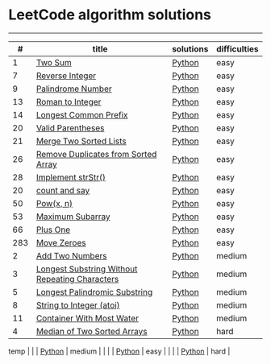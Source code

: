 # LeetCode algorithm solutions
----------------
| # | title | solutions | difficulties |
|---|---|---|---|
| 1 | [Two Sum](https://leetcode.com/problems/two-sum/) | [Python](solutions/easy_two_sum.py) | easy |
| 7 | [Reverse Integer](https://leetcode.com/problems/reverse-integer) | [Python](solutions/easy_reverse_integer.py) | easy |
| 9 | [Palindrome Number](https://leetcode.com/problems/palindrome-number) | [Python](solutions/easy_palindrome_number.py) | easy |
| 13 | [Roman to Integer](https://leetcode.com/problems/roman-to-integer) | [Python](solutions/easy_roman_to_integer.py) | easy |
| 14 | [Longest Common Prefix](https://leetcode.com/problems/longest-common-prefix) | [Python](solutions/easy_longest_common_prefix.py) | easy |
| 20 | [Valid Parentheses](https://leetcode.com/problems/valid-parentheses) | [Python](solutions/easy_valid_parentheses.py) | easy |
| 21 | [Merge Two Sorted Lists](https://leetcode.com/problems/merge-two-sorted-lists/) | [Python](solutions/easy_merge_two_sorted_list.py) | easy |
| 26 | [Remove Duplicates from Sorted Array](https://leetcode.com/problems/remove-duplicates-from-sorted-array) | [Python](solutions/) | easy |
| 28 | [Implement strStr()](https://leetcode.com/problems/implement-strstr) | [Python](solutions/easy_strstr.py) | easy |
| 20 | [count and say](https://leetcode.com/problems/count-and-say/submissions/) | [Python](solutions/e_count_and_say.md) | easy |
| 50 | [Pow(x, n)](https://leetcode.com/problems/powx-n/) | [Python](solutions/e_powx.md) | easy |
| 53 | [Maximum Subarray](https://leetcode.com/problems/maximum-subarray) | [Python](solutions/e_maximum_subarray.md) | easy |
| 66 | [Plus One](https://leetcode.com/problems/plus-one) | [Python](solutions/e_plus_one.md) | easy |
| 283 | [Move Zeroes ](https://leetcode.com/problems/move-zeroes) | [Python](solutions/easy_move_zeros.md) | easy |
| 2 | [Add Two Numbers](https://leetcode.com/problems/add-two-numbers) | [Python](solutions/easy_two_sum.py) | medium |
| 3 | [Longest Substring Without Repeating Characters](https://leetcode.com/problems/longest-substring-without-repeating-characters) | [Python](solutions/median_longest_substring.py) | medium |
| 5 | [Longest Palindromic Substring](https://leetcode.com/problems/longest-palindromic-substring/) | [Python](solutions/median_Longest_Palindromic_Substring.py) | medium |
| 8 | [String to Integer (atoi) ](https://leetcode.com/problems/string-to-integer-atoi) | [Python](solutions/median_string_toint.py) | medium |
| 11 | [Container With Most Water](https://leetcode.com/problems/container-with-most-water/) | [Python](solutions/m_container_with_most_water.md) | medium |
| 4 | [Median of Two Sorted Arrays](https://leetcode.com/problems/median-of-two-sorted-arrays/) | [Python](solutions/h_median-of-two-sorted-arrays.md) | hard |

temp
|  | []() | [Python](solutions/) | medium |
|  | []() | [Python](solutions/) | easy |
|  | []() | [Python](solutions/) | hard |


